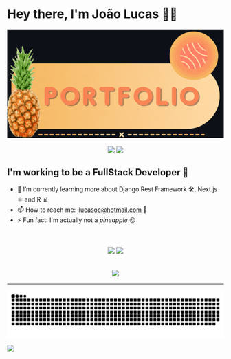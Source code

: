 # Hey there, I'm João Lucas 👋🍍

<div align="center">
  <a href="http://abacaxiguy.me" target="_blank">
    <picture>
      <source media="(prefers-color-scheme: light)" srcset="https://github.com/abacaxiguy/abacaxiguy/blob/main/img/portfolio-card-light.gif">
      <img alt="Portfolio Card" src="https://github.com/abacaxiguy/abacaxiguy/blob/main/img/portfolio-card-dark.gif">
    </picture>
  </a>
</div>

<br>

<div align="center">
  <img src="http://github-readme-streak-stats.herokuapp.com?user=abacaxiguy&theme=radical&hide_border=true&date_format=j%20M%5B%20Y%5D" width="288px">
  <img src="http://github-profile-summary-cards.vercel.app/api/cards/profile-details?username=abacaxiguy&theme=radical" width="400px">
</div>

## I'm working to be a FullStack Developer 💪

<!-- - 👨‍🏭 I'm working as a back-end developer with Django 🐍 -->
- 🚧 I’m currently learning more about Django Rest Framework 🛠, Next.js ⚛ and R 📊
- 📫 How to reach me: jlucasoc@hotmail.com 📧
- ⚡ Fun fact: I'm actually not a <i>pineapple</i> 😝

<br>
<br>

<div align="center">
  <img width="420em" src="https://github-readme-stats.vercel.app/api?username=abacaxiguy&show_icons=true&theme=radical&count_private=true&include_all_commits=true">
  <img width="375em" src="https://github-readme-stats.vercel.app/api/top-langs/?username=abacaxiguy&layout=compact&theme=radical&hide=php,yacc&langs_count=6">
</div>

<br>
<br>

<div align="center">
  <img src="https://komarev.com/ghpvc/?username=abacaxiguy&color=FFB900">
</div>

<hr>

<picture>
    <source media="(prefers-color-scheme: light)" srcset="https://github.com/abacaxiguy/abacaxiguy/blob/output/github-snake.svg">
    <img alt="Github Snake Dark" src="https://github.com/abacaxiguy/abacaxiguy/blob/output/github-snake-dark.svg">
</picture>

![](https://hit.yhype.me/github/profile?user_id=62774465)
